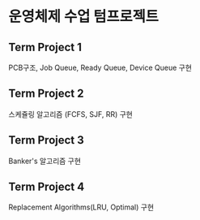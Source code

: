 # 운영체제 수업 텀프로젝트

## Term Project 1
PCB구조, Job Queue, Ready Queue, Device Queue 구현

## Term Project 2
스케쥴링 알고리즘 (FCFS, SJF, RR) 구현

## Term Project 3
Banker's 알고리즘 구현

## Term Project 4
Replacement Algorithms(LRU, Optimal) 구현
